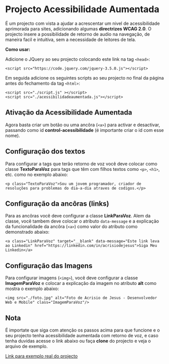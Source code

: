 # Projecto Acessibilidade Aumentada

É um projecto com vista a ajudar a acrescentar um nivel de acessibilidade aprimorada para sites, adicionando algumas **directrizes WCAG 2.0**. O projecto insere a possibilidade de retorno de audio na navegação, de maneira facil e intuitiva, sem a necessidade de leitores de tela.

**Como usar:**

Adicione o JQuery ao seu projecto colocando este link na tag `<head>`:

```
<script src="https://code.jquery.com/jquery-3.5.0.js"></script>
```

Em seguida adicione os seguintes scripts ao seu projecto no final da página antes do fechamento da tag `<html>`:

```
<script src="./script.js" ></script>
<script src="./acessibilidadeaumentada.js"></script>
```

## Ativação da Acessibilidade Aumentada

Agora basta criar um botão ou uma ancôra (`<a>`) para activar e desactivar, passando como id **control-acessibilidade** (é importante criar o id com esse nome).

## Configuração dos textos

Para configurar a tags que terão retorno de voz você deve colocar como classe **TextoParaVoz** para tags que têm com filhos textos como `<p>`, `<h1>`, etc. como no exemplo abaixo:

```
<p class="TextoParaVoz">Sou um jovem programador, criador de resoluções para problemas do dia-a-dia atraves de codigos.</p>
```

## Configuração da ancôras (links)

Para as ancôras você deve configurar a classe **LinkParaVoz**. Alem da classe, você tambem deve colocar o atributo `data-message` e a explicação da funcionalidade da ancôra (`<a>`) como valor do atributo como demonstrado abaixo:

```
<a class="LinkParaVoz" target="__blank" data-message="Este link leva ao Linkedin" href="https://linkedin.com/in/acrisiodejesus">Siga Meu Linkedin</a>
```

## Configuração das Imagens

Para configurar imagens (`<img>`), você deve configurar a classe **ImagemParaVoz** e colocar a explicação da imagem no atributo **alt** como mostra o exemplo abaixo:

```
<img src="./foto.jpg" alt="Foto de Acrisio de Jesus - Desenvolvedor Web e Mobile" class="ImagemParaVoz"/>
```

## Nota

É importate que siga com atenção os passos acima para que funcione e o seu projecto tenha acessibilidade aumentada com retorno de voz, e caso tenha duvidas acesse o link abaixo ou faça **clone** do projecto e veja o arquivo de exemplo.

[Link para exemplo real do projecto](https://acrisiodejesus.github.io/)
